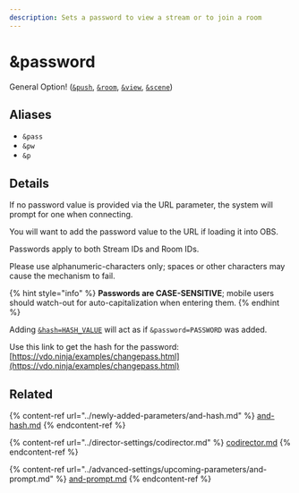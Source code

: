 ```yaml
---
description: Sets a password to view a stream or to join a room
---
```


# \&password

General Option! ([`&push`](../source-settings/push.md), [`&room`](room.md), [`&view`](../advanced-settings/view-parameters/view.md), [`&scene`](../advanced-settings/view-parameters/scene.md))

## Aliases

* `&pass`
* `&pw`
* `&p`

## Details

If no password value is provided via the URL parameter, the system will prompt for one when connecting.

You will want to add the password value to the URL if loading it into OBS.

Passwords apply to both Stream IDs and Room IDs.

Please use alphanumeric-characters only; spaces or other characters may cause the mechanism to fail.

{% hint style="info" %}
**Passwords are CASE-SENSITIVE**; mobile users should watch-out for auto-capitalization when entering them.
{% endhint %}

Adding [`&hash=HASH_VALUE`](../newly-added-parameters/and-hash.md) will act as if `&password=PASSWORD` was added.

Use this link to get the hash for the password:\
[https://vdo.ninja/examples/changepass.html](https://vdo.ninja/examples/changepass.html)

## Related

{% content-ref url="../newly-added-parameters/and-hash.md" %}
[and-hash.md](../newly-added-parameters/and-hash.md)
{% endcontent-ref %}

{% content-ref url="../director-settings/codirector.md" %}
[codirector.md](../director-settings/codirector.md)
{% endcontent-ref %}

{% content-ref url="../advanced-settings/upcoming-parameters/and-prompt.md" %}
[and-prompt.md](../advanced-settings/upcoming-parameters/and-prompt.md)
{% endcontent-ref %}
